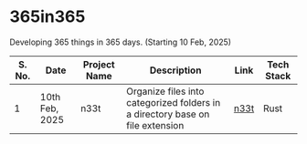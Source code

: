 # 365in365
Developing 365 things in 365 days. (Starting 10 Feb, 2025)

|S. No.|Date|Project Name|Description|Link|Tech Stack|
|------|----|------------|-----------|----|----------|
| 1    |10th Feb, 2025|n33t        |Organize files into categorized folders in a directory base on file extension|[n33t](https://github.com/mohitkr827/n33t.git)|Rust|
